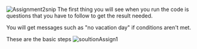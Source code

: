 ![Assignment2snip](https://user-images.githubusercontent.com/57150728/196600416-0e52862a-c9ae-417c-bee1-bd790a16d229.PNG)
The first thing you will see when you run the code is questions that you have to follow to get the result needed.

You will get messages such as "no vacation day" if conditions aren't met.

These are the basic steps
![soultionAssign1](https://user-images.githubusercontent.com/57150728/196601100-5f67a8a3-1858-473d-9d64-ab1b59556b03.PNG)
